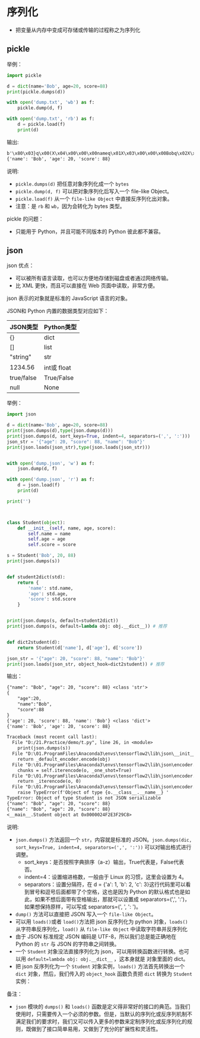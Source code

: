 
# 序列化

- 把变量从内存中变成可存储或传输的过程称之为序列化

## pickle

举例：

```py
import pickle

d = dict(name='Bob', age=20, score=88)
print(pickle.dumps(d))

with open('dump.txt', 'wb') as f:
    pickle.dump(d, f)

with open('dump.txt', 'rb') as f:
    d = pickle.load(f)
    print(d)
```

输出:

```txt
b'\x80\x03}q\x00(X\x04\x00\x00\x00nameq\x01X\x03\x00\x00\x00Bobq\x02X\x03\x00\x00\x00ageq\x03K\x14X\x05\x00\x00\x00scoreq\x04KXu.'
{'name': 'Bob', 'age': 20, 'score': 88}
```


说明:

- `pickle.dumps(d)` 把任意对象序列化成一个 `bytes`
- `pickle.dump(d, f)` 可以把对象序列化后写入一个 file-like Object。
- `pickle.load(f)` 从一个 `file-like Object` 中直接反序列化出对象。
- 注意：是 `rb` 和 `wb`，因为会转化为 bytes 类型。

pickle 的问题：

- 只能用于 Python，并且可能不同版本的 Python 彼此都不兼容。

## json

json 优点：

- 可以被所有语言读取，也可以方便地存储到磁盘或者通过网络传输。
- 比 XML 更快，而且可以直接在 Web 页面中读取，非常方便。

json 表示的对象就是标准的 JavaScript 语言的对象。

JSON和 Python 内置的数据类型对应如下：

| JSON类型   | Python类型 |
| ---------- | ---------- |
| {}         | dict       |
| []         | list       |
| "string"   | str        |
| 1234.56    | int或 float |
| true/false | True/False |
| null       | None       |

举例：


```py
import json

d = dict(name='Bob', age=20, score=88)
print(json.dumps(d),type(json.dumps(d)))
print(json.dumps(d, sort_keys=True, indent=4, separators=(',', ':')))
json_str = '{"age": 20, "score": 88, "name": "Bob"}'
print(json.loads(json_str),type(json.loads(json_str)))


with open('dump.json', 'w') as f:
    json.dump(d, f)

with open('dump.json', 'r') as f:
    d = json.load(f)
    print(d)

print('')



class Student(object):
    def __init__(self, name, age, score):
        self.name = name
        self.age = age
        self.score = score

s = Student('Bob', 20, 88)
print(json.dumps(s))


def student2dict(std):
    return {
        'name': std.name,
        'age': std.age,
        'score': std.score
    }


print(json.dumps(s, default=student2dict))
print(json.dumps(s, default=lambda obj: obj.__dict__)) # 推荐


def dict2student(d):
    return Student(d['name'], d['age'], d['score'])

json_str = '{"age": 20, "score": 88, "name": "Bob"}'
print(json.loads(json_str, object_hook=dict2student)) # 推荐
```

输出：

```txt
{"name": "Bob", "age": 20, "score": 88} <class 'str'>
{
    "age":20,
    "name":"Bob",
    "score":88
}
{'age': 20, 'score': 88, 'name': 'Bob'} <class 'dict'>
{'name': 'Bob', 'age': 20, 'score': 88}

Traceback (most recent call last):
  File "D:/21.Practice/demo/t.py", line 26, in <module>
    print(json.dumps(s))
  File "D:\01.ProgramFiles\Anaconda3\envs\tensorflow2\lib\json\__init__.py", line 231, in dumps
    return _default_encoder.encode(obj)
  File "D:\01.ProgramFiles\Anaconda3\envs\tensorflow2\lib\json\encoder.py", line 199, in encode
    chunks = self.iterencode(o, _one_shot=True)
  File "D:\01.ProgramFiles\Anaconda3\envs\tensorflow2\lib\json\encoder.py", line 257, in iterencode
    return _iterencode(o, 0)
  File "D:\01.ProgramFiles\Anaconda3\envs\tensorflow2\lib\json\encoder.py", line 179, in default
    raise TypeError(f'Object of type {o.__class__.__name__} '
TypeError: Object of type Student is not JSON serializable
{"name": "Bob", "age": 20, "score": 88}
{"name": "Bob", "age": 20, "score": 88}
<__main__.Student object at 0x0000024F2E3F29C8>
```

说明:

- `json.dumps()` 方法返回一个 `str`，内容就是标准的 JSON。`json.dumps(dic, sort_keys=True, indent=4, separators=(',', ':'))` 可以对输出格式进行调整。
  - sort_keys：是否按照字典排序（a-z）输出，True代表是，False代表否。
  - indent=4：设置缩进格数，一般由于 Linux 的习惯，这里会设置为 4。
  - separators：设置分隔符，在 d = {'a': 1, 'b': 2, 'c': 3}这行代码里可以看到冒号和逗号后面都带了个空格，这也是因为 Python 的默认格式也是如此，如果不想后面带有空格输出，那就可以设置成 separators=(',', ':')，如果想保持原样，可以写成 separators=(', ', ': ')。
- `dump()` 方法可以直接把 JSON 写入一个 `file-like Object`。
- 可以用 `loads()`或者 `load()`方法把 json 反序列化为 python 对象，`loads()` 从字符串反序列化，`load()` 从 `file-like Object` 中读取字符串并反序列化
- 由于 JSON 标准规定 JSON 编码是 UTF-8，所以我们总是能正确地在 Python 的 `str` 与 JSON 的字符串之间转换。
- 一个 `Student` 对象没法直接序列化为 json，可以用转换函数进行转换。也可以用 `default=lambda obj: obj.__dict__` ，这本身就是 对象里面的 dict。
- 把 json 反序列化为一个 `Student` 对象实例，`loads()` 方法首先转换出一个 `dict` 对象，然后，我们传入的 `object_hook` 函数负责把 `dict` 转换为 `Student` 实例：



备注：

- `json` 模块的 `dumps()` 和 `loads()` 函数是定义得非常好的接口的典范。当我们使用时，只需要传入一个必须的参数。但是，当默认的序列化或反序列机制不满足我们的要求时，我们又可以传入更多的参数来定制序列化或反序列化的规则，既做到了接口简单易用，又做到了充分的扩展性和灵活性。

